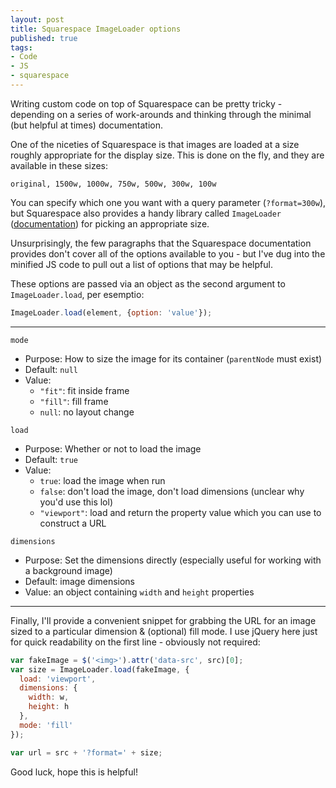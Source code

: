 ```yaml
---
layout: post
title: Squarespace ImageLoader options
published: true
tags:
- Code
- JS
- squarespace
---
```


Writing custom code on top of Squarespace can be pretty tricky - depending on
a series of work-arounds and thinking through the minimal (but helpful at times)
documentation.

One of the niceties of Squarespace is that images are loaded at a size roughly
appropriate for the display size.  This is done on the fly, and they are
available in these sizes:

```
original, 1500w, 1000w, 750w, 500w, 300w, 100w
```

You can specify which one you want with a query parameter (`?format=300w`), but
Squarespace also provides a handy library called `ImageLoader` ([documentation](https://developers.squarespace.com/imageloader/))
for picking an appropriate size.

Unsurprisingly, the few paragraphs that the Squarespace documentation provides don't cover all
of the options available to you - but I've dug into the minified JS code to
pull out a list of options that may be helpful.

These options are passed via an object as the second argument to `ImageLoader.load`,
per esemptio:

``` js
ImageLoader.load(element, {option: 'value'});
```

---

`mode`
  - Purpose:  How to size the image for its container (`parentNode` must exist)
  - Default: `null`
  - Value:
    - `"fit"`: fit inside frame
    - `"fill"`: fill frame
    - `null`: no layout change

`load`
  - Purpose: Whether or not to load the image
  - Default: `true`
  - Value:
    - `true`: load the image when run
    - `false`: don't load the image, don't load dimensions (unclear why you'd use this lol)
    - `"viewport"`: load and return the property value which you can use to construct a URL

`dimensions`
  - Purpose: Set the dimensions directly (especially useful for working with a background image)
  - Default: image dimensions
  - Value: an object containing `width` and `height` properties

---

Finally, I'll provide a convenient snippet for grabbing the URL for an image sized
to a particular dimension & (optional) fill mode.  I use jQuery here just for quick
readability on the first line - obviously not required:

``` js
var fakeImage = $('<img>').attr('data-src', src)[0];
var size = ImageLoader.load(fakeImage, {
  load: 'viewport',
  dimensions: {
    width: w,
    height: h
  },
  mode: 'fill'
});

var url = src + '?format=' + size;
```

Good luck, hope this is helpful!
